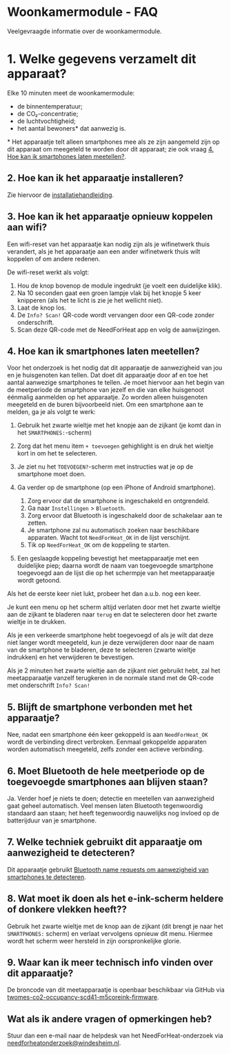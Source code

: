 # Woonkamermodule - FAQ

Veelgevraagde informatie over de woonkamermodule.

# 1. Welke gegevens verzamelt dit apparaat?

Elke 10 minuten meet de woonkamermodule:

- de binnentemperatuur;
- de CO₂-concentratie;
- de luchtvochtigheid;
- het aantal bewoners\* dat aanwezig is.

\* Het apparaatje telt alleen smartphones mee als ze zijn aangemeld zijn op dit apparaat om meegeteld te worden door dit apparaat; zie ook vraag [4. Hoe kan ik smartphones laten meetellen?](#4-hoe-kan-ik-smartphones-laten-meetellen).

## 2. Hoe kan ik het apparaatje installeren?

Zie hiervoor de [installatiehandleiding](../../installation/).

## 3. Hoe kan ik het apparaatje opnieuw koppelen aan wifi?

Een wifi-reset van het apparaatje kan nodig zijn als je wifinetwerk thuis verandert, als je het apparaatje aan een ander wifinetwerk thuis wilt koppelen of om andere redenen.

De wifi-reset werkt als volgt:

1. Hou de knop bovenop de module ingedrukt (je voelt een duidelijke klik).
2. Na 10 seconden gaat een groen lampje vlak bij het knopje 5 keer knipperen (als het te licht is zie je het wellicht niet).
3. Laat de knop los.
4. De `Info? Scan!` QR-code wordt vervangen door een QR-code zonder onderschrift.
5. Scan deze QR-code met de NeedForHeat app en volg de aanwijzingen.

## 4. Hoe kan ik smartphones laten meetellen?

Voor het onderzoek is het nodig dat dit apparaatje de aanwezigheid van jou en je huisgenoten kan tellen. Dat doet dit apparaatje door af en toe het aantal aanwezige smartphones te tellen. Je moet hiervoor aan het begin van de meetperiode de smartphone van jezelf en die van elke huisgenoot éénmalig aanmelden op het apparaatje. Zo worden alleen huisgenoten meegeteld en de buren bijvoorbeeld niet. Om een smartphone aan te melden, ga je als volgt te werk:

1. Gebruik het zwarte wieltje met het knopje aan de zijkant (je komt dan in het `SMARTPHONES:`-scherm)
2. Zorg dat het menu item `+ toevoegen` gehighlight is en druk het wieltje kort in om het te selecteren.
3. Je ziet nu het `TOEVOEGEN?`-scherm met instructies wat je op de smartphone moet doen.
4. Ga verder op de smartphone (op een iPhone of Android smartphone).
    1. Zorg ervoor dat de smartphone is ingeschakeld en ontgrendeld.
    2. Ga naar `Instellingen` > `Bluetooth`.
    4. Zorg ervoor dat Bluetooth is ingeschakeld door de schakelaar aan te zetten.
    5. Je smartphone zal nu automatisch zoeken naar beschikbare apparaten. Wacht tot `NeedForHeat_OK` in de lijst verschijnt.
    6. Tik op `NeedForHeat_OK` om de koppeling te starten.
    
5. Een geslaagde koppeling bevestigt het meetapparaatje met een duidelijke piep; daarna wordt de naam van toegevoegde smartphone toegevoegd aan de lijst die op het schermpje van het meetapparaatje wordt getoond.

Als het de eerste keer niet lukt, probeer het dan a.u.b. nog een keer.

Je kunt een menu op het scherm altijd verlaten door met het zwarte wieltje aan de zijkant te bladeren naar `terug` en dat te selecteren door het zwarte wieltje in te drukken.

Als je een verkeerde smartphone hebt toegevoegd of als je wilt dat deze niet langer wordt meegeteld, kun je deze verwijderen door naar de naam van de smartphone te bladeren, deze te selecteren (zwarte wieltje indrukken) en het verwijderen te bevestigen.

Als je 2 minuten het zwarte wieltje aan de zijkant niet gebruikt hebt, zal het meetapparaatje vanzelf terugkeren in de normale stand met de QR-code met onderschrift `Info? Scan!`

## 5. Blijft de smartphone verbonden met het apparaatje?

Nee, nadat een smartphone één keer gekoppeld is aan `NeedForHeat_OK` wordt de verbinding direct verbroken. Eenmaal gekoppelde apparaten worden automatisch meegeteld, zelfs zonder een actieve verbinding.

## 6. Moet Bluetooth de hele meetperiode op de toegevoegde smartphones aan blijven staan?

Ja. Verder hoef je niets te doen; detectie en meetellen van aanwezigheid gaat geheel automatisch. Veel mensen laten Bluetooth tegenwoordig standaard aan staan; het heeft tegenwoordig nauwelijks nog invloed op de batterijduur van je smartphone.

## 7. Welke techniek gebruikt dit apparaatje om aanwezigheid te detecteren?

Dit apparaatje gebruikt [Bluetooth name requests om aanwezigheid van smartphones te detecteren](https://github.com/energietransitie/twomes-generic-esp-firmware/blob/main/src/presence_detection/README.md#general-info).

## 8. Wat moet ik doen als het e-ink-scherm heldere of donkere vlekken heeft??

Gebruik het zwarte wieltje met de knop aan de zijkant (dit brengt je naar het `SMARTPHONES:` scherm) en verlaat vervolgens opnieuw dit menu. Hiermee wordt het scherm weer hersteld in zijn oorspronkelijke glorie.

## 9. Waar kan ik meer technisch info vinden over dit apparaatje?

De broncode van dit meetapparaatje is openbaar beschikbaar via GitHub via  [twomes-co2-occupancy-scd41-m5coreink-firmware](https://github.com/energietransitie/twomes-co2-occupancy-scd41-m5coreink-firmware).

## Wat als ik andere vragen of opmerkingen heb?
Stuur dan een e-mail naar de helpdesk van het NeedForHeat-onderzoek via [needforheatonderzoek@windesheim.nl](needforheatonderzoek@windesheim.nl).